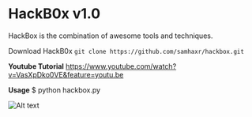 # HackB0x v1.0
HackBox is the combination of awesome tools and techniques.

Download HackB0x  `git clone https://github.com/samhaxr/hackbox.git`

**Youtube Tutorial**
https://www.youtube.com/watch?v=VasXpDko0VE&feature=youtu.be

**Usage**
$ python hackbox.py


![Alt text](/hackbox.jpg?raw=true "Optional Title")
